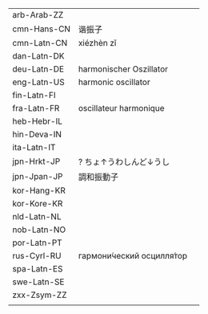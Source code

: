 | | | |
|-|-|-|
| arb-Arab-ZZ |  |  |
| cmn-Hans-CN | 谐振子 |  |
| cmn-Latn-CN | xiézhèn zǐ |  |
| dan-Latn-DK |  |  |
| deu-Latn-DE | harmonischer Oszillator |  |
| eng-Latn-US | harmonic oscillator |  |
| fin-Latn-FI |  |  |
| fra-Latn-FR | oscillateur harmonique |  |
| heb-Hebr-IL |  |  |
| hin-Deva-IN |  |  |
| ita-Latn-IT |  |  |
| jpn-Hrkt-JP | ? ちょ↑うわしんど↓うし |  |
| jpn-Jpan-JP | 調和振動子 |  |
| kor-Hang-KR |  |  |
| kor-Kore-KR |  |  |
| nld-Latn-NL |  |  |
| nob-Latn-NO |  |  |
| por-Latn-PT |  |  |
| rus-Cyrl-RU | гармони́ческий осцилля́тор |  |
| spa-Latn-ES |  |  |
| swe-Latn-SE |  |  |
| zxx-Zsym-ZZ |  |  |
|  |  |  |
